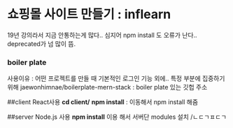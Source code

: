 # 쇼핑몰 사이트 만들기 : inflearn

19년 강의라서 지금 안통하는게 많다.. 심지어
npm install 도 오류가 난다.. deprecated가 넘 많이 뜸.

### boiler plate

사용이유 : 어떤 프로젝트를 만들 때 기본적인 로그인 기능 외에.. 특정 부분에 집중하기 위해
jaewonhimnae/boilerplate-mern-stack : boiler plate 있는 깃헙 주소

##client
React사용
**cd client/**
**npm install** : 이동해서 npm install 해줌

##server
Node.js 사용
**npm install** 이용 해서 서버단 modules 설치
/ㄴㄷㄱㅍㄷㄱ
